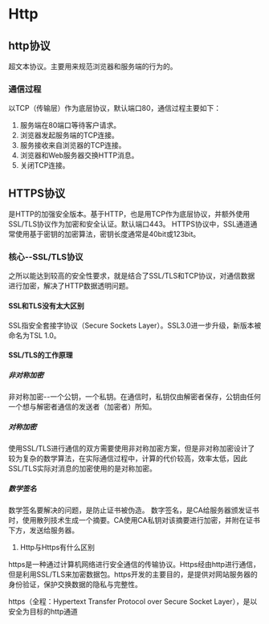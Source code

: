 # Http
## http协议
超文本协议。主要用来规范浏览器和服务端的行为的。
### 通信过程
以TCP（传输层）作为底层协议，默认端口80，通信过程主要如下：
1. 服务端在80端口等待客户请求。
2. 浏览器发起服务端的TCP连接。
3. 服务接收来自浏览器的TCP连接。
4. 浏览器和Web服务器交换HTTP消息。
5. 关闭TCP连接。
## HTTPS协议
是HTTP的加强安全版本。基于HTTP，也是用TCP作为底层协议，并额外使用SSL/TLS协议作为加密和安全认证。默认端口443。
HTTPS协议中，SSL通道通常使用基于密钥的加密算法，密钥长度通常是40bit或123bit。
### 核心--SSL/TLS协议
之所以能达到较高的安全性要求，就是结合了SSL/TLS和TCP协议，对通信数据进行加密，解决了HTTP数据透明问题。
#### SSL和TLS没有太大区别
SSL指安全套接字协议（Secure Sockets Layer）。SSL3.0进一步升级，新版本被命名为TSL 1.0。
#### SSL/TLS的工作原理
##### 非对称加密
非对称加密--一个公钥，一个私钥。在通信时，私钥仅由解密者保存，公钥由任何一个想与解密者通信的发送者（加密者）所知。
##### 对称加密
使用SSL/TLS进行通信的双方需要使用非对称加密方案，但是非对称加密设计了较为复杂的数学算法，在实际通信过程中，计算的代价较高，效率太低，因此SSL/TLS实际对消息的加密使用的是对称加密。
##### 数学签名
数学签名要解决的问题，是防止证书被伪造。
数字签名，是CA给服务器颁发证书时，使用散列技术生成一个摘要。CA使用CA私钥对该摘要进行加密，并附在证书下方，发送给服务器。

1. Http与Https有什么区别

https是一种通过计算机网络进行安全通信的传输协议。Https经由http进行通信，但是利用SSL/TLS来加密数据包。https开发的主要目的，是提供对网站服务器的身份验证，保护交换数据的隐私与完整性。

https（全程：Hypertext Transfer Protocol over Secure Socket Layer），是以安全为目标的http通道
